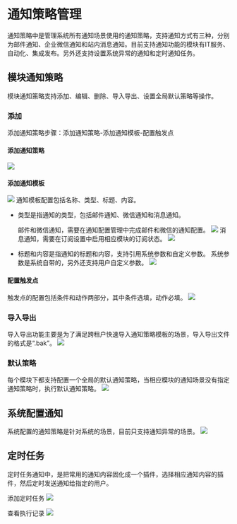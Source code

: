 # 通知策略管理
通知策略中是管理系统所有通知场景使用的通知策略，支持通知方式有三种，分别为邮件通知、企业微信通知和站内消息通知。目前支持通知功能的模块有IT服务、自动化、集成发布。另外还支持设置系统异常的通知和定时通知任务。

## 模块通知策略
模块通知策略支持添加、编辑、删除、导入导出、设置全局默认策略等操作。

### 添加
添加通知策略步骤：添加通知策略-添加通知模板-配置触发点

#### 添加通知策略
![](images/通知策略管理_添加通知策略.png)
   
#### 添加通知模板
![](images/通知策略管理_添加通知模板.gif)
通知模板配置包括名称、类型、标题、内容。
- 类型是指通知的类型，包括邮件通知、微信通知和消息通知。
  
  邮件和微信通知，需要在通知配置管理中完成邮件和微信的通知配置。
  ![](images/通知策略管理_通知配置.png)
  消息通知，需要在订阅设置中启用相应模块的订阅状态。
  ![](images/通知策略管理_订阅设置.png)
- 标题和内容是指通知的标题和内容，支持引用系统参数和自定义参数。
  系统参数是系统自带的，另外还支持用户自定义参数。
  ![](images/通知策略管理_自定义参数.gif)
#### 配置触发点
触发点的配置包括条件和动作两部分，其中条件选填，动作必填。
![](images/通知策略管理_触发点通知配置.gif)
### 导入导出
导入导出功能主要是为了满足跨租户快速导入通知策略模板的场景，导入导出文件的格式是“.bak”。
![](images/通知策略管理_导入导出.png)

### 默认策略
每个模块下都支持配置一个全局的默认通知策略，当相应模块的通知场景没有指定通知策略时，执行默认通知策略。
![](images/通知策略管理_默认策略.gif)

## 系统配置通知
系统配置的通知策略是针对系统的场景，目前只支持通知异常的场景。
![](images/通知策略管理_异常通知.gif)

## 定时任务
定时任务通知中，是把常用的通知内容固化成一个插件，选择相应通知内容的插件，然后定时发送通知给指定的用户。

添加定时任务
![](images/通知策略管理_定时任务.gif)

查看执行记录
![](images/通知策略管理_定时任务_执行记录.png)